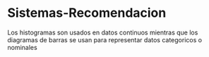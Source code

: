# Sistemas-Recomendacion

Los histogramas son usados en datos continuos mientras que los diagramas de barras se usan para representar datos categoricos o nominales
